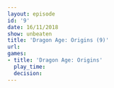 ```yaml
---
layout: episode
id: '9'
date: 16/11/2018
show: unbeaten
title: 'Dragon Age: Origins (9)'
url: 
games:
- title: 'Dragon Age: Origins'
  play_time: 
  decision: 
---
```

